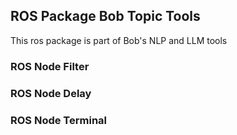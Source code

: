 ## ROS Package Bob Topic Tools
This ros package is part of Bob's NLP and LLM tools

### ROS Node Filter

### ROS Node Delay

### ROS Node Terminal
